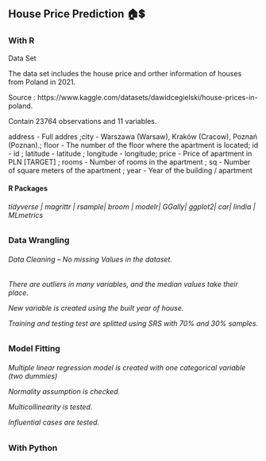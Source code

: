 
<main>
  <h2>House Price Prediction &#127968;&#128178;</p></h2>
  <h3> With R </h3>
  <p>Data Set</p>
  <p>The data set includes the house price and orther information of houses from Poland in 2021.<p>
  <p>Source : https://www.kaggle.com/datasets/dawidcegielski/house-prices-in-poland.<p>
  <P>Contain 23764 observations and 11 variables.<p>
  <P>address - Full addres ;city - Warszawa (Warsaw), Kraków (Cracow), Poznań (Poznan).;
  floor - The number of the floor where the apartment is located; id - id ; latitude - latitude ; longitude - longitude;
  price - Price of apartment in PLN [TARGET] ; rooms - Number of rooms in the apartment ; sq - Number of square meters of the apartment ; year - Year of the building / apartment
  <article>
    <h4>R Packages</h4>
    <p><h6>tidyverse | magrittr | rsample| broom | modelr| GGally| ggplot2| car| lindia | MLmetrics</h6><p>
  </article>

  <article>
    <h3>Data Wrangling</h3>
    <p><h6>Data Cleaning – No missing Values in the dataset.<h6><p>
    <p>There are outliers in many variables, and the median values take their place.<p>
    <p>New variable is created using the built year of house.<p>
    <p>Training and testing test are splitted using SRS with 70% and 30% samples. </p> 
  </article>

  <article>
    <h3>Model Fitting </h3>
    <p><h6>Multiple linear regression model is created with one categorical variable (two dummies)
    <p>Normality assumption is checked.<p>
    <p>Multicollinearity is tested.<p>
    <p>Influential cases are tested.<h6><p>
</p>
  </article>
</main>

<h3> With Python </h3>


